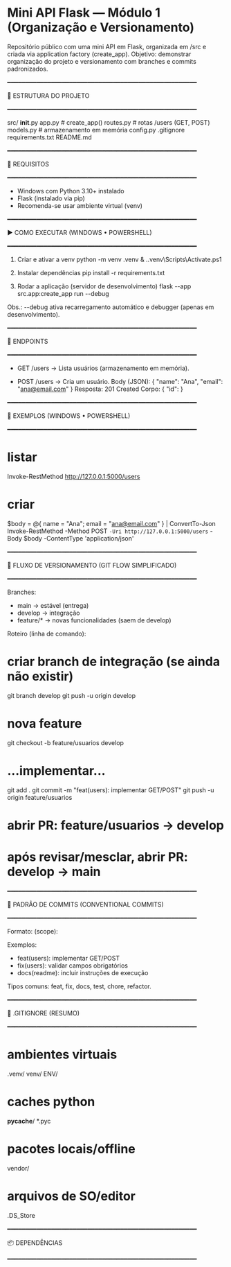 # Mini API Flask — Módulo 1 (Organização e Versionamento)

Repositório público com uma mini API em Flask, organizada em /src e criada via application factory (create_app). Objetivo: demonstrar organização do projeto e versionamento com branches e commits padronizados.

━━━━━━━━━━━━━━━━━━━━━━━━━━━━━━━━━━━━━━━━━━━━━━━━━━━━

📁 ESTRUTURA DO PROJETO

━━━━━━━━━━━━━━━━━━━━━━━━━━━━━━━━━━━━━━━━━━━━━━━━━━━━

src/
  __init__.py
  app.py        # create_app()
  routes.py     # rotas /users (GET, POST)
  models.py     # armazenamento em memória
  config.py
.gitignore
requirements.txt
README.md

━━━━━━━━━━━━━━━━━━━━━━━━━━━━━━━━━━━━━━━━━━━━━━━━━━━━

🧰 REQUISITOS

━━━━━━━━━━━━━━━━━━━━━━━━━━━━━━━━━━━━━━━━━━━━━━━━━━━━

- Windows com Python 3.10+ instalado
- Flask (instalado via pip)
- Recomenda-se usar ambiente virtual (venv)

━━━━━━━━━━━━━━━━━━━━━━━━━━━━━━━━━━━━━━━━━━━━━━━━━━━━

▶️ COMO EXECUTAR (WINDOWS • POWERSHELL)

━━━━━━━━━━━━━━━━━━━━━━━━━━━━━━━━━━━━━━━━━━━━━━━━━━━━

1) Criar e ativar a venv
   python -m venv .venv
   & .\.venv\Scripts\Activate.ps1

2) Instalar dependências
   pip install -r requirements.txt

3) Rodar a aplicação (servidor de desenvolvimento)
   flask --app src.app:create_app run --debug

Obs.: --debug ativa recarregamento automático e debugger (apenas em desenvolvimento).

━━━━━━━━━━━━━━━━━━━━━━━━━━━━━━━━━━━━━━━━━━━━━━━━━━━━

🔗 ENDPOINTS

━━━━━━━━━━━━━━━━━━━━━━━━━━━━━━━━━━━━━━━━━━━━━━━━━━━━

- GET /users
  → Lista usuários (armazenamento em memória).

- POST /users
  → Cria um usuário.
  Body (JSON):
    { "name": "Ana", "email": "ana@email.com" }
  Resposta:
    201 Created
    Corpo: { "id": <int> }

━━━━━━━━━━━━━━━━━━━━━━━━━━━━━━━━━━━━━━━━━━━━━━━━━━━━

🧪 EXEMPLOS (WINDOWS • POWERSHELL)

━━━━━━━━━━━━━━━━━━━━━━━━━━━━━━━━━━━━━━━━━━━━━━━━━━━━

# listar
Invoke-RestMethod http://127.0.0.1:5000/users

# criar
$body = @{ name = "Ana"; email = "ana@email.com" } | ConvertTo-Json
Invoke-RestMethod -Method POST `
  -Uri http://127.0.0.1:5000/users `
  -Body $body -ContentType 'application/json'

━━━━━━━━━━━━━━━━━━━━━━━━━━━━━━━━━━━━━━━━━━━━━━━━━━━━

🧭 FLUXO DE VERSIONAMENTO (GIT FLOW SIMPLIFICADO)

━━━━━━━━━━━━━━━━━━━━━━━━━━━━━━━━━━━━━━━━━━━━━━━━━━━━

Branches:
- main      → estável (entrega)
- develop   → integração
- feature/* → novas funcionalidades (saem de develop)

Roteiro (linha de comando):
# criar branch de integração (se ainda não existir)
git branch develop
git push -u origin develop

# nova feature
git checkout -b feature/usuarios develop
# ...implementar...
git add .
git commit -m "feat(users): implementar GET/POST"
git push -u origin feature/usuarios

# abrir PR: feature/usuarios -> develop
# após revisar/mesclar, abrir PR: develop -> main

━━━━━━━━━━━━━━━━━━━━━━━━━━━━━━━━━━━━━━━━━━━━━━━━━━━━

📝 PADRÃO DE COMMITS (CONVENTIONAL COMMITS)

━━━━━━━━━━━━━━━━━━━━━━━━━━━━━━━━━━━━━━━━━━━━━━━━━━━━

Formato:
<type>(scope): <description>

Exemplos:
- feat(users): implementar GET/POST
- fix(users): validar campos obrigatórios
- docs(readme): incluir instruções de execução

Tipos comuns: feat, fix, docs, test, chore, refactor.

━━━━━━━━━━━━━━━━━━━━━━━━━━━━━━━━━━━━━━━━━━━━━━━━━━━━

🙈 .GITIGNORE (RESUMO)

━━━━━━━━━━━━━━━━━━━━━━━━━━━━━━━━━━━━━━━━━━━━━━━━━━━━

# ambientes virtuais
.venv/
venv/
ENV/

# caches python
__pycache__/
*.pyc

# pacotes locais/offline
vendor/

# arquivos de SO/editor
.DS_Store

━━━━━━━━━━━━━━━━━━━━━━━━━━━━━━━━━━━━━━━━━━━━━━━━━━━━

📦 DEPENDÊNCIAS

━━━━━━━━━━━━━━━━━━━━━━━━━━━━━━━━━━━━━━━━━━━━━━━━━━━━
